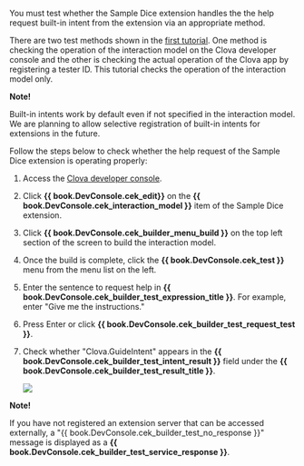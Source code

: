 You must test whether the Sample Dice extension handles the the help request built-in intent from the extension via an appropriate method.

There are two test methods shown in the [first tutorial](/CEK/Tutorials/Build_Simple_Extension.md). One method is checking the operation of the interaction model on the Clova developer console and the other is checking the actual operation of the Clova app by registering a tester ID.
This tutorial checks the operation of the interaction model only.

<div class="note">
  <p><strong>Note!</strong></p>
  <p>Built-in intents work by default even if not specified in the interaction model.
  We are planning to allow selective registration of built-in intents for extensions in the future.</p>
</div>

Follow the steps below to check whether the help request of the Sample Dice extension is operating properly:
1. Access the <a href="{{ book.ServiceEnv.DeveloperConsoleURL }}/cek/#/list" target="_blank">Clova developer console</a>.
2. Click **{{ book.DevConsole.cek_edit}}** on the **{{ book.DevConsole.cek_interaction_model }}** item of the Sample Dice extension.
3. Click **{{ book.DevConsole.cek_builder_menu_build }}** on the top left section of the screen to build the interaction model.
4. Once the build is complete, click the **{{ book.DevConsole.cek_test }}** menu from the menu list on the left.
5. Enter the sentence to request help in **{{ book.DevConsole.cek_builder_test_expression_title }}**. For example, enter "Give me the instructions."
6. Press Enter or click **{{ book.DevConsole.cek_builder_test_request_test }}**.
7. Check whether "Clova.GuideIntent" appears in the **{{ book.DevConsole.cek_builder_test_intent_result }}** field under the **{{ book.DevConsole.cek_builder_test_result_title }}**.

	<img src="/CEK/Resources/Images/CEK_Tutorial_Builtin_Intent_Test.png" style="max-width:800px;"/>

  <div class="note">
	<p><strong>Note!</strong></p>
	<p>If you have not registered an extension server that can be accessed externally, a "{{ book.DevConsole.cek_builder_test_no_response }}" message is displayed as a <strong>{{ book.DevConsole.cek_builder_test_service_response }}</strong>.</p>
	</div>
